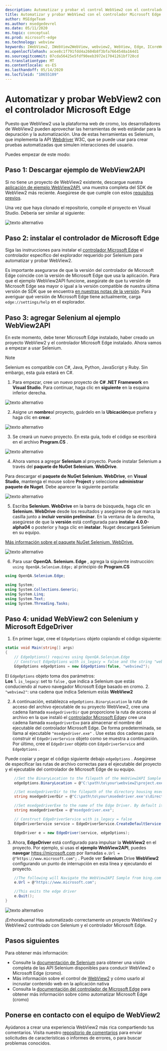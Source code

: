 ```yaml
---
description: Automatizar y probar el control WebView2 con el controlador Microsoft Edge
title: Automatizar y probar WebView2 con el controlador Microsoft Edge
author: MSEdgeTeam
ms.author: msedgedevrel
ms.date: 05/11/2020
ms.topic: conceptual
ms.prod: microsoft-edge
ms.technology: webview
keywords: IWebView2, IWebView2WebView, webview2, WebView, Edge, ICoreWebView2, ICoreWebView2Controller, Selenium, controlador Microsoft Edge
ms.openlocfilehash: acee8c1f791fdd4a2604b8f3bfa7664548a164d1
ms.sourcegitcommit: 07cda56425e5fdf90eeb3972e17041261bf720cd
ms.translationtype: MT
ms.contentlocale: es-ES
ms.lasthandoff: 05/14/2020
ms.locfileid: "10655109"
---
```

# Automatizar y probar WebView2 con el controlador Microsoft Edge

Puesto que WebView2 usa la plataforma web de cromo, los desarrolladores de WebView2 pueden aprovechar las herramientas de web estándar para la depuración y la automatización. Una de estas herramientas es Selenium, que implementa la API [Webdriver](https://www.w3.org/TR/webdriver2/) W3C, que se puede usar para crear pruebas automatizadas que simulen interacciones del usuario.

Puedes empezar de este modo:

## Paso 1: Descargar ejemplo de WebView2API

Si no tiene un proyecto de WebView2 existente, descargue nuestra [aplicación de ejemplo WebView2API](https://github.com/MicrosoftEdge/WebView2Samples/tree/master/WebView2APISample#webview2-api-sample), una muestra completa del SDK de WebView2 más reciente. Asegúrese de que cumple con estos [requisitos previos](https://github.com/MicrosoftEdge/WebView2Samples/tree/master/WebView2APISample#prerequisites).

Una vez que haya clonado el repositorio, compile el proyecto en Visual Studio. Debería ser similar al siguiente:

![texto alternativo](../media/webdriver/sample-app.png)

## Paso 2: instalar el controlador de Microsoft Edge

Siga las instrucciones para instalar el [controlador Microsoft Edge](https://docs.microsoft.com/microsoft-edge/webdriver-chromium#download-microsoft-edge-driver) el controlador específico del explorador requerido por Selenium para automatizar y probar WebView2.

Es importante asegurarse de que la versión del controlador de Microsoft Edge coincide con la versión de Microsoft Edge que usa la aplicación. Para que el ejemplo WebView2API funcione, asegúrate de que tu versión de Microsoft Edge sea mayor o igual a la versión compatible de nuestra última versión de SDK que se encuentra [en nuestras notas de la versión](https://docs.microsoft.com/microsoft-edge/hosting/webview2/releasenotes). Para averiguar qué versión de Microsoft Edge tiene actualmente, carga `edge://settings/help` en el explorador.

## Paso 3: agregar Selenium al ejemplo WebView2API

En este momento, debe tener Microsoft Edge instalado, haber creado un proyecto WebView2 y el controlador Microsoft Edge instalado. Ahora vamos a empezar a usar Selenium.

> [!NOTE]
> Selenium es compatible con C#, Java, Python, JavaScript y Ruby. Sin embargo, esta guía estará en C#.

1. Para empezar, cree un nuevo proyecto de **C# .NET Framework** en **Visual Studio**. Para continuar, haga clic en **siguiente** en la esquina inferior derecha.

![texto alternativo](../media/webdriver/new-project.png)

2. Asigne un **nombre**al proyecto, guárdelo en la **Ubicación**que prefiera y haga clic en **crear**.

![texto alternativo](../media/webdriver/app-create.png)

3. Se creará un nuevo proyecto. En esta guía, todo el código se escribirá en el archivo **Program.CS** .

![texto alternativo](../media/webdriver/start-app.png)

4. Ahora vamos a agregar **Selenium** al proyecto. Puede instalar Selenium a través del **paquete de NuGet Selenium. WebDrive**.

Para descargar el **paquete de NuGet Selenium. WebDrive**, en **Visual Studio**, mantenga el mouse sobre **Project** y seleccione **administrar paquete de Nuget**. Debe aparecer la siguiente pantalla:

![texto alternativo](../media/webdriver/download-nuget.png)

5. Escriba **Selenium. WebDrive** en la barra de búsqueda, haga clic en **Selenium. WebDrive** desde los resultados y asegúrese de que marca la casilla junto a **incluir versión preliminar**. En la ventana de la derecha, asegúrese de que la **versión** está configurada para **instalar 4.0.0-alpha04** o posterior y haga clic en **instalar**. Nuget descargará Selenium en su equipo.

[Más información sobre el paquete NuGet Selenium. WebDrive.](https://www.nuget.org/packages/Selenium.WebDriver/4.0.0-alpha04)

![texto alternativo](../media/webdriver/nuget.png)

6. Para usar **OpenQA. Selenium. Edge** , agrega la siguiente instrucción: ```using OpenQA.Selenium.Edge;``` al principio de **Program.CS**

```csharp
using OpenQA.Selenium.Edge;

using System;
using System.Collections.Generic;
using System.Linq;
using System.Text;
using System.Threading.Tasks;
```

## Paso 4: unidad WebView2 con Selenium y Microsoft EdgeDriver

1. En primer lugar, cree el `EdgeOptions` objeto copiando el código siguiente:

```csharp
static void Main(string[] args)
{
    // EdgeOptions() requires using OpenQA.Selenium.Edge
    // Construct EdgeOptions with is_legacy = false and the string "webview2"
    EdgeOptions edgeOptions = new EdgeOptions(false, "webview2");
```

El `EdgeOptions` objeto toma dos parámetros:
\
    **Los**
    1. `is_legacy`: set to `false` , que indica a Selenium que estás conduciendo al nuevo navegador Microsoft Edge basado en cromo.
    2. `"webview2"`: una cadena que indica Selenium estás **WebView2**

2. A continuación, establezca `edgeOptions.BinaryLocation` la ruta de acceso del archivo ejecutable de su proyecto WebView2, cree una cadena llamada `msedgedriverDir` que proporcione la ruta de acceso al archivo en la que instaló el [controlador Microsoft Edge](https://developer.microsoft.com/microsoft-edge/tools/webdriver/#downloads)y cree una cadena llamada `msedgedriverExe` para almacenar el nombre del ejecutable del controlador Microsoft Edge. De forma predeterminada, se llama al ejecutable `"msedgedriver.exe"` . Use estas dos cadenas para construir el `EdgeDriverService` objeto como se muestra a continuación. Por último, cree el `EdgeDriver` objeto con `EdgeDriverService` and `EdgeOptions` .

Puede copiar y pegar el código siguiente debajo `edgeOptions` . Asegúrese de especificar las rutas de archivo correctas para el ejecutable del proyecto y el ejecutable del controlador de Microsoft Edge de su equipo.

```csharp
    //Set the BinaryLocation to the filepath of the WebView2API Sample's executable
    edgeOptions.BinaryLocation = @"C:\path\to\your\webview2\project.exe";

    //Set msedgedriverDir to the filepath of the directory housing msedgedriver.exe
    string msedgedriverDir = @"C:\path\to\your\msededriver.exe's\directory";

    //Set msedgedriverExe to the name of the Edge Driver. By default it is:
    string msedgedriverExe = @"msedgedriver.exe";

    // Construct EdgeDriverService with is_legacy = false  
    EdgeDriverService service = EdgeDriverService.CreateDefaultService(msedgedriverDir, msedgedriverExe, false);

    EdgeDriver e = new EdgeDriver(service, edgeOptions);
```

3. Ahora, **EdgeDriver** está configurado para impulsar la **WebView2** en el proyecto. Por ejemplo, si usas el **ejemplo WebView2API**, puedes **navegar** <https://microsoft.com> por llamadas ```e.Url = @"https://www.microsoft.com";``` . Puede ver **Selenium** Drive **WebView2** configurando un punto de interrupción en esta línea y ejecutando el proyecto.

```csharp
    //The following will Navigate the WebView2API Sample from bing.com to microsoft.com
    e.Url = @"https://www.microsoft.com";

    //This exits the edge driver
    e.Quit();
}
```

![texto alternativo](../media/webdriver/microsoft.png)

¡Enhorabuena! Has automatizado correctamente un proyecto WebView2 y WebView2 controlado con Selenium y el controlador Microsoft Edge.

## Pasos siguientes

Para obtener más información:

- Consulte la [documentación de Selenium](https://www.selenium.dev/documentation/en/webdriver/) para obtener una visión completa de las API Selenium disponibles para conducir WebView2 o Microsoft Edge (cromo).
- Más información sobre el control de [WebView2](https://docs.microsoft.com/microsoft-edge/hosting/webview2) y cómo usarlo al incrustar contenido web en la aplicación nativa
- Consulta la [documentación del controlador de Microsoft Edge](https://docs.microsoft.com/microsoft-edge/webdriver-chromium) para obtener más información sobre cómo automatizar Microsoft Edge (cromo)

## Ponerse en contacto con el equipo de WebView2  

Ayúdanos a crear una experiencia WebView2 más rica compartiendo tus comentarios. Visita nuestro [repositorio de comentarios](https://github.com/MicrosoftEdge/WebViewFeedback) para enviar solicitudes de características o informes de errores, o para buscar problemas conocidos.
